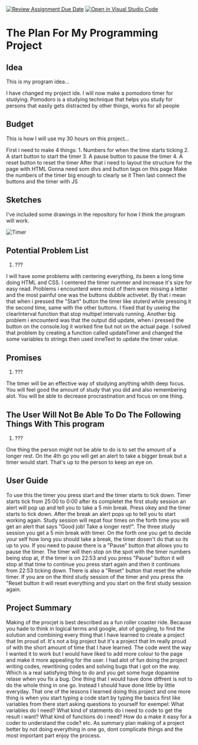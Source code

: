 [![Review Assignment Due Date](https://classroom.github.com/assets/deadline-readme-button-24ddc0f5d75046c5622901739e7c5dd533143b0c8e959d652212380cedb1ea36.svg)](https://classroom.github.com/a/i6ROcniI)
[![Open in Visual Studio Code](https://classroom.github.com/assets/open-in-vscode-718a45dd9cf7e7f842a935f5ebbe5719a5e09af4491e668f4dbf3b35d5cca122.svg)](https://classroom.github.com/online_ide?assignment_repo_id=12635660&assignment_repo_type=AssignmentRepo)
# The Plan For My Programming Project

<!-- USE THIS TEMPLATE TO PLAN YOUR PROJECT - REMEMBER TO "COMMIT" YOUR CHANGES TO THIS FILE! FEEL FREE TO CHANGE ANYTHING OR ADD ANY SECTIONS THAT YOU NEED TO HELP YOU TO PLAN THE PROJECT -->

<!-- INSTRUCTIONS: https://vuxcode.netlify.app/new/pr1/lessons/major-project-brief/ -->

## Idea

This is my program idea...

I have changed my project ide. I will now make a pomodoro timer for studying. Pomodoro is a studying technique that helps you study for persons that easily gets distracted by other things, works for all people

## Budget

This is how I will use my 30 hours on this project...

<!-- TRY TO BREAK YOUR IDEA DOWN INTO SMALLER PARTS AND GUESS HOW MUCH TIME EACH STEP WILL TAKE -->
First i need to make 4 things:
    1. Numbers for when the time starts ticking
    2. A start button to start the timer
    3. A pause button to pause the timer
    4. A reset button to reset the timer
After that i need to layout the structure for the page with HTML
Gonna need som divs and button tags on this page
Make the numbers of the timer big enough to clearly se it
Then last connect the buttons and the timer with JS
## Sketches

I've included some drawings in the repository for how I think the program will work.

![Timer](https://github.com/vuxcode/pr1-plan-PllanaEgzon/assets/104859080/fd16f59a-1e34-463a-96bb-b1ef7f91c01a)


## Potential Problem List

1. ???

<!-- WRITE A LIST OF PROBLEMS THAT YOU THINK YOU WILL HAVE TO TRY AND SOLVE DURING THE PROJECT -->
I will have some problems with centering everything, its been a long time doing HTML and CSS.
I centered the timer nummer and increase it's size for easy read.
Problems i encounterd were most of them were missing a letter and the most painful one was the buttons dubble activetet.
By that i mean that when i pressed the "Start" button the timer like stuterd while pressing it the second time, same with the other buttons.
I fixed that by useing the clearInterval function that stop multipel intervals running.
Another big problem i encounterd was that the output did update, when i pressed the button on the console.log it worked fine but not on the actual page.
I solved that problem by creating a function called updateTimer and changed the some variables to strings then used inneText to update the timer value.

## Promises

1. ???

<!-- WRITE A LIST OF PROMISES FOR WHAT THE USER WILL BE ABLE TO DO IN THE PROGRAM; BE OPEN AND HONEST! WHAT DO YOU THINK YOU CAN DO BEFORE THE DEADLINE -->
The timer will be an effective way of studying anything whith deep focus. You will feel good the amount of study that you did and also remembering alot.
You will be able to decrease procrastination and focus on one thing.
## The User Will Not Be Able To Do The Following Things With This program

1. ???

<!-- MAKE SUGGESTIONS FOR WHAT THE PROGRAM WILL NOT BE ABLE TO DO. WHAT MIGHT A USER EXPECT TO DO WITH YOUR PROGRAM THAT YOU DON'T THINK WILL BE POSSIBLE TO DO BEFORE THE DEADLINE. WRITE A CLEAR LIST OF THINGS -->
One thing the person might not be able to do is to set the amount of a longer rest. On the 4th go you will get an alert to take a bigger break but a timer would start.
That's up to the person to keep an eye on.

## User Guide
To use this the timer you press start and the timer starts to tick down. Timer starts tick from 25:00 to 0:00 after its completet the first study session an alert will pop up and tell you to take a 5 min break. Press okey and the timer starts to tick down. After the break an alert pops up to tell you to start working again. Study session will repat four times on the forth time you will get an alert that says "Good job! Take a longer rest!". The three study session you get a 5 min break with timer. On the forth one you get to decide your self how long you should take a break, the timer dosen't do that so its up to you.
If you need to pause there is a "Pause" button that allows you to pause the timer. The timer will then stop on the spot with the timer numbers being stop at, if the timer is on 22:53 and you press "Pause" button it will stop at that time to continue you press start again and then it continues from 22:53 ticking down.
There is also a "Reset" button that reset the whole timer. If you are on the third study session of the timer and you press the "Reset button it will reset everything and you start on the first study session again.

## Project Summary
Making of the procjet is best described as a fun roller coaster ride. Because you hade to think in logical terms and google, alot of goggling, to find the solution and combining every thing that I have learned to create a project that Im proud of. It's not a big project but it's a project that Im really proud of with the short amount of time that I have learned. The code went the way I wanted it to work but I would have liked to add more colour to the page and make it more appealing for the user. I had alot of fun doing the project writing codes, rewritining codes and solving bugs that i got on the way. Which is a real satisfying thing to do and you get some huge dopamine relase when you fix a bug. One thing that I would have done diffrent is not to do the whole thing in one go. Instead I should have done little by little everyday. That one of the lessons I learned doing this project and one more thing is when you start typing a code start by typing the basics first like variables from there start asking questions to yourself for exempel: What variables do I need? What kind of statments do i need to code to get the result i want? What kind of functions do i need? How do a make it easy for a coder to understand the code? etc.
As summary plan making of a project better by not doing everything in one go, dont complicate things and the most important part enjoy the process.
